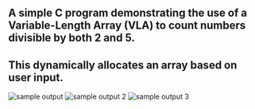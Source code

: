 **A simple C program demonstrating the use of a Variable-Length Array (VLA) to count numbers divisible by both 2 and 5.**
-
**This dynamically allocates an array based on user input.**
---
![sample output](https://github.com/zoreladrean/C-language-codes/blob/main/variable-length-array/sampleOutput1.PNG)
![sample output 2](https://github.com/zoreladrean/C-language-codes/blob/main/variable-length-array/sampleOutput2.PNG)
![sample output 3](https://github.com/zoreladrean/C-language-codes/blob/main/variable-length-array/sampleOutput3.PNG)
